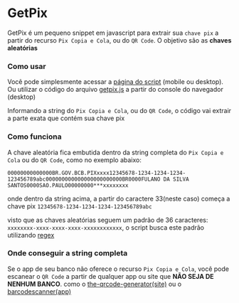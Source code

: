 # GetPix

GetPix é um pequeno snippet em javascript para extrair sua `chave pix` a partir do recurso `Pix Copia e Cola`, ou do `QR Code`. O objetivo são as **chaves aleatórias**

### Como usar

Você pode simplesmente acessar a [página do script](http://bit.ly/minha-chave-aleatoria?src=github) (mobile ou desktop). Ou utilizar o código do arquivo [getpix.js](https://github.com/SamuelLira99/GetPix/blob/master/getpix.js) a partir do console do navegador (desktop)

Informando a string do `Pix Copia e Cola`, ou do `QR Code`, o código vai extrair a parte exata que contém sua chave pix

### Como funciona

A chave aleatória fica embutida dentro da string completa do `Pix Copia e Cola` ou do `QR Code`, como no exemplo abaixo:

`00000000000000BR.GOV.BCB.PIXxxxx12345678-1234-1234-1234-123456789abc000000000000000000000000BR0000FULANO DA SILVA SANTOS0000SAO.PAULO00000000***xxxxxxxx`

onde dentro da string acima, a partir do caractere 33(neste caso) começa a chave pix `12345678-1234-1234-1234-123456789abc`

visto que as chaves aleatórias seguem um padrão de 36 caracteres: `xxxxxxxx-xxxx-xxxx-xxxx-xxxxxxxxxxxx`, o script busca este padrão utilizando [regex](https://www.wikiwand.com/pt/Express%C3%A3o_regular)

### Onde conseguir a string completa

Se o app de seu banco não oferece o recurso `Pix Copia e Cola`, você pode escanear o `QR Code` a partir de qualquer app ou site que **NÃO SEJA DE NENHUM BANCO**. como o [the-qrcode-generator(site)](https://the-qrcode-generator.com/scan)
ou o [barcodescanner(app)](https://play.google.com/store/apps/details?id=com.teacapps.barcodescanner)
